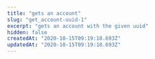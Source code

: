 ```yaml
---
title: "gets an account"
slug: "get_account-uuid-1"
excerpt: "gets an account with the given uuid"
hidden: false
createdAt: "2020-10-15T09:19:18.693Z"
updatedAt: "2020-10-15T09:19:18.693Z"
---
```

